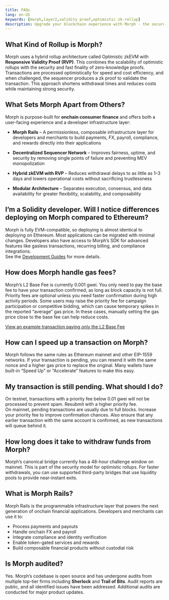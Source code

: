 ```yaml
---
title: FAQs
lang: en-US
keywords: [morph,layer2,validity proof,optimistic zk-rollup]
description: Upgrade your blockchain experience with Morph - the secure decentralized, cost0efficient, and high-performing optimistic zk-rollup solution. Try it now!
---
```


## What Kind of Rollup is Morph?

Morph uses a hybrid rollup architecture called Optimistic zkEVM with **Responsive Validity Proof (RVP)**. This combines the scalability of optimistic rollups with the security and fast finality of zero-knowledge proofs. Transactions are processed optimistically for speed and cost efficiency, and when challenged, the sequencer produces a zk proof to validate the transaction. This approach shortens withdrawal times and reduces costs while maintaining strong security.

## What Sets Morph Apart from Others?

Morph is purpose-built for **onchain consumer finance** and offers both a user-facing experience and a developer infrastructure layer:

- **Morph Rails** – A permissionless, composable infrastructure layer for developers and merchants to build payments, FX, payroll, compliance, and rewards directly into their applications


- **Decentralized Sequencer Network** – Improves fairness, uptime, and security by removing single points of failure and preventing MEV monopolization


- **Hybrid zkEVM with RVP** – Reduces withdrawal delays to as little as 1–3 days and lowers operational costs without sacrificing trustlessness


- **Modular Architecture** – Separates execution, consensus, and data availability for greater flexibility, scalability, and composability


## I’m a Solidity developer. Will I notice differences deploying on Morph compared to Ethereum?

Morph is fully EVM-compatible, so deploying is almost identical to deploying on Ethereum. Most applications can be migrated with minimal changes. Developers also have access to Morph’s SDK for advanced features like gasless transactions, recurring billing, and compliance integrations.  
See the [Development Guides](../build-on-morph/build-on-morph/2-development-setup.md) for more details.

## How does Morph handle gas fees?

Morph’s L2 Base Fee is currently 0.001 gwei. You only need to pay the base fee to have your transaction confirmed, as long as block capacity is not full. Priority fees are optional unless you need faster confirmation during high activity periods. Some users may raise the priority fee for campaign participation or competitive bidding, which can cause temporary spikes in the reported “average” gas price. In these cases, manually setting the gas price close to the base fee can help reduce costs.  

[View an example transaction paying only the L2 Base Fee](https://explorer.morphl2.io/tx/0x5968aa54ca3072f56ee3d26602f4e8104d1239a7b1cef6847e0306f81881bf50)

## How can I speed up a transaction on Morph?

Morph follows the same rules as Ethereum mainnet and other EIP-1559 networks. If your transaction is pending, you can resend it with the same nonce and a higher gas price to replace the original. Many wallets have built-in “Speed Up” or “Accelerate” features to make this easy.

## My transaction is still pending. What should I do?

On testnet, transactions with a priority fee below 0.01 gwei will not be processed to prevent spam. Resubmit with a higher priority fee.  
 On mainnet, pending transactions are usually due to full blocks. Increase your priority fee to improve confirmation chances. Also ensure that any earlier transaction with the same account is confirmed, as new transactions will queue behind it.  

## How long does it take to withdraw funds from Morph?

Morph’s canonical bridge currently has a 48-hour challenge window on mainnet. This is part of the security model for optimistic rollups. For faster withdrawals, you can use supported third-party bridges that use liquidity pools to provide near-instant exits.

## What is Morph Rails?

Morph Rails is the programmable infrastructure layer that powers the next generation of onchain financial applications. Developers and merchants can use it to:  
- Process payments and payouts
- Handle onchain FX and payroll
- Integrate compliance and identity verification
- Enable token-gated services and rewards
- Build composable financial products without custodial risk

## Is Morph audited?

Yes. Morph’s codebase is open source and has undergone audits from multiple top-tier firms including **Sherlock** and **Trail of Bits**. Audit reports are public, and all identified issues have been addressed. Additional audits are conducted for major product updates.

